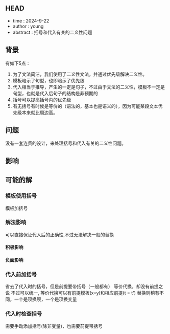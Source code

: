 ## HEAD
- time : 2024-9-22
- author : young
- abstract : 括号和代入有关的二义性问题
## 背景
有如下5点：
1. 为了文法简洁，我们使用了二义性文法，并通过优先级解决二义性。
2. 模板暗示了句型，也即暗示了优先级
3. 代入相当于推导，产生的一定是句子，不过由于文法的二义性，模板不一定是句型，也就是代入后句子的结构是非预期的
4. 括号可以提高括号内的优先级
5. 有无括号有时候是等价的（语法的，基本也是语义的），因为可能某段文本优先级本来就比周边高。

## 问题
没有一套连贯的设计，来处理括号和代入有关的二义性问题。

## 影响


## 可能的解

### 模板使用括号
模板加括号
### 解法影响
可以直接保证代入后的正确性,不过无法解决一般的替换
#### 积极影响
#### 负面影响
### 代入前加括号
省去了代入时的括号，但是前提要带括号（一般都有）
等价代换，却没有前提之说
不过可以统一, 等价代换可以有前提模板(x=y)和相应前提(t = t')
替换则稍有不同，一个是项换项，一个是项换变量

### 代入时检查括号
需要手动添加括号(除非变量)，也需要前提带括号

